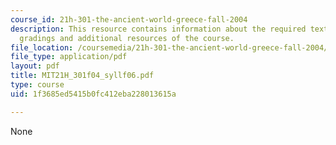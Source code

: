 ```yaml
---
course_id: 21h-301-the-ancient-world-greece-fall-2004
description: This resource contains information about the required textbooks, course
  gradings and additional resources of the course.
file_location: /coursemedia/21h-301-the-ancient-world-greece-fall-2004/1f3685ed5415b0fc412eba228013615a_MIT21H_301f04_syllf06.pdf
file_type: application/pdf
layout: pdf
title: MIT21H_301f04_syllf06.pdf
type: course
uid: 1f3685ed5415b0fc412eba228013615a

---
```

None